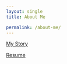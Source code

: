 ```yaml
---
layout: single
title: About Me

permalink: /about-me/
---
```


[My Story](./my-story/index.html )

[Resume](./resume/index.html)



